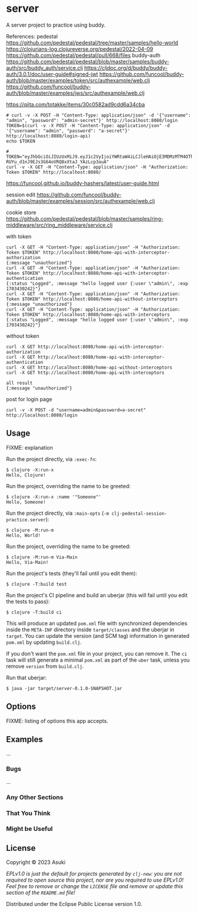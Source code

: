 # server

A server project to practice using buddy.

References:
pedestal
https://github.com/pedestal/pedestal/tree/master/samples/hello-world
https://clojurians-log.clojureverse.org/pedestal/2022-04-09
https://github.com/pedestal/pedestal/pull/668/files
buddy-auth
https://github.com/pedestal/pedestal/blob/master/samples/buddy-auth/src/buddy_auth/service.clj
https://cljdoc.org/d/buddy/buddy-auth/3.0.1/doc/user-guide#signed-jwt
https://github.com/funcool/buddy-auth/blob/master/examples/token/src/authexample/web.clj
https://github.com/funcool/buddy-auth/blob/master/examples/jws/src/authexample/web.clj

https://qiita.com/totakke/items/30c0582ad9cdd6a34cba

```
# curl -v -X POST -H "Content-Type: application/json" -d '{"username": "admin", "password": "admin-secret"}' http://localhost:8080/login
TOKEN=$(curl -v -X POST -H "Content-Type: application/json" -d '{"username": "admin", "password": "a-secret"}' http://localhost:8080/login-api)
echo $TOKEN
```
```
# TOKEN="eyJhbGciOiJIUzUxMiJ9.eyJ1c2VyIjoiYWRtaW4iLCJleHAiOjE3MDMzMTM4OTh9.trPy86Cw3UqYb5goU_f2NEXYX8r8hPyQHHGetwyKpYqy8AO-RUYu_d1nJ9EJs3G64oVRQ8xXtaJ_YAzLcp3auA"
curl -v -X GET -H "Content-Type: application/json" -H "Authorization: Token $TOKEN" http://localhost:8080/
```

https://funcool.github.io/buddy-hashers/latest/user-guide.html

session edit
https://github.com/funcool/buddy-auth/blob/master/examples/session/src/authexample/web.clj

cookie store
https://github.com/pedestal/pedestal/blob/master/samples/ring-middleware/src/ring_middleware/service.clj


with token
```
curl -X GET -H "Content-Type: application/json" -H "Authorization: Token $TOKEN" http://localhost:8080/home-api-with-interceptor-authorization
{:message "unauthorized"}
curl -X GET -H "Content-Type: application/json" -H "Authorization: Token $TOKEN" http://localhost:8080/home-api-with-interceptor-authentication
{:status "Logged", :message "hello logged user {:user \"admin\", :exp 1703430242}"}
curl -X GET -H "Content-Type: application/json" -H "Authorization: Token $TOKEN" http://localhost:8080/home-api-without-interceptors
{:message "unauthorized"}
curl -X GET -H "Content-Type: application/json" -H "Authorization: Token $TOKEN" http://localhost:8080/home-api-with-interceptors
{:status "Logged", :message "hello logged user {:user \"admin\", :exp 1703430242}"}
```

without token
```
curl -X GET http://localhost:8080/home-api-with-interceptor-authorization
curl -X GET http://localhost:8080/home-api-with-interceptor-authentication
curl -X GET http://localhost:8080/home-api-without-interceptors
curl -X GET http://localhost:8080/home-api-with-interceptors

all result
{:message "unauthorized"}
```

post for login page
```
curl -v -X POST -d "username=admin&password=a-secret" http://localhost:8080/login
```

## Usage

FIXME: explanation

Run the project directly, via `:exec-fn`:

    $ clojure -X:run-x
    Hello, Clojure!

Run the project, overriding the name to be greeted:

    $ clojure -X:run-x :name '"Someone"'
    Hello, Someone!

Run the project directly, via `:main-opts` (`-m clj-pedestal-session-practice.server`):

    $ clojure -M:run-m
    Hello, World!

Run the project, overriding the name to be greeted:

    $ clojure -M:run-m Via-Main
    Hello, Via-Main!

Run the project's tests (they'll fail until you edit them):

    $ clojure -T:build test

Run the project's CI pipeline and build an uberjar (this will fail until you edit the tests to pass):

    $ clojure -T:build ci

This will produce an updated `pom.xml` file with synchronized dependencies inside the `META-INF`
directory inside `target/classes` and the uberjar in `target`. You can update the version (and SCM tag)
information in generated `pom.xml` by updating `build.clj`.

If you don't want the `pom.xml` file in your project, you can remove it. The `ci` task will
still generate a minimal `pom.xml` as part of the `uber` task, unless you remove `version`
from `build.clj`.

Run that uberjar:

    $ java -jar target/server-0.1.0-SNAPSHOT.jar

## Options

FIXME: listing of options this app accepts.

## Examples

...

### Bugs

...

### Any Other Sections
### That You Think
### Might be Useful

## License

Copyright © 2023 Asuki

_EPLv1.0 is just the default for projects generated by `clj-new`: you are not_
_required to open source this project, nor are you required to use EPLv1.0!_
_Feel free to remove or change the `LICENSE` file and remove or update this_
_section of the `README.md` file!_

Distributed under the Eclipse Public License version 1.0.
